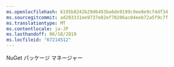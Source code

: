 ```yaml
---
ms.openlocfilehash: 6195b8242b29d6493ba6de9199c9ee8e9cf4df34
ms.sourcegitcommit: ad203331ee9737e82ef70206ac04eeb72a5f9c7f
ms.translationtype: MT
ms.contentlocale: ja-JP
ms.lasthandoff: 06/18/2019
ms.locfileid: "67214512"
---
```

NuGet パッケージ マネージャー